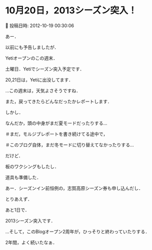 # 10月20日，2013シーズン突入！

📅 投稿日時: 2012-10-19 00:30:06

あー．





以前にも予告しましたが．


Yetiオープンのこの週末．


土曜日．Yetiでシーズン突入予定です．


20,21日は，Yetiに出没してます．





…この週末は，天気よさそうですね．


また，戻ってきたらどんなだったかレポートします．





しかし．


なんだか，頭の中身がまだ夏モードだったりする…


＃まだ，モルジブレポートを書き続けてる途中で，


＃このブログ自体，まだ冬モードに切り替えてなかったりする…





だけど．


板のワクシングもしたし．


道具も準備した．


あー．シーズンイン前恒例の，志賀高原シーズン券も申し込んだし．





とりあえず．


あと1日で．


2013シーズン突入です．





…そして，このBlogオープン2周年が，ひっそりと終わっていたりする．


2年間，よく続いたなぁ．
